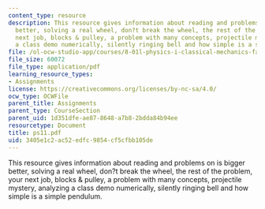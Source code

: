 ```yaml
---
content_type: resource
description: This resource gives information about reading and problems on is bigger
  better, solving a real wheel, don?t break the wheel, the rest of the problem, your
  next job, blocks & pulley, a problem with many concepts, projectile mystery, analyzing
  a class demo numerically, silently ringing bell and how simple is a simple pendulum.
file: /ol-ocw-studio-app/courses/8-01l-physics-i-classical-mechanics-fall-2005/3405e1c2ac52edfc9854cf5cfbb105de_ps11.pdf
file_size: 60072
file_type: application/pdf
learning_resource_types:
- Assignments
license: https://creativecommons.org/licenses/by-nc-sa/4.0/
ocw_type: OCWFile
parent_title: Assignments
parent_type: CourseSection
parent_uid: 1d351dfe-ae87-8648-a7b8-2bdda84b94ee
resourcetype: Document
title: ps11.pdf
uid: 3405e1c2-ac52-edfc-9854-cf5cfbb105de
---
```

This resource gives information about reading and problems on is bigger better, solving a real wheel, don?t break the wheel, the rest of the problem, your next job, blocks & pulley, a problem with many concepts, projectile mystery, analyzing a class demo numerically, silently ringing bell and how simple is a simple pendulum.